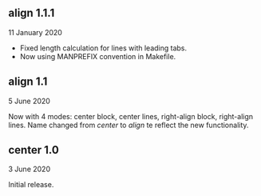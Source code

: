 align 1.1.1
-----------
11 January 2020

 - Fixed length calculation for lines with leading tabs.
 - Now using MANPREFIX convention in Makefile.

align 1.1
---------
5 June 2020

Now with 4 modes: center block, center lines, right-align block,
right-align lines. Name changed from *center* to *align* te reflect
the new functionality.

center 1.0
----------
3 June 2020

Initial release.
